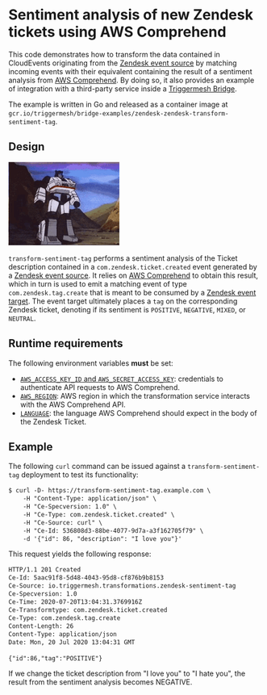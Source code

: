 # Sentiment analysis of new Zendesk tickets using AWS Comprehend

This code demonstrates how to transform the data contained in CloudEvents originating from the [Zendesk event
source][zdsource-docs] by matching incoming events with their equivalent containing the result of a sentiment analysis
from [AWS Comprehend][aws-comprehend]. By doing so, it also provides an example of integration with a third-party
service inside a [Triggermesh Bridge][tmdocs-bridge].

The example is written in Go and released as a container image at
`gcr.io/triggermesh/bridge-examples/zendesk-zendesk-transform-sentiment-tag`.

## Design

![Transformation](../assets/transformation.gif)

`transform-sentiment-tag` performs a sentiment analysis of the Ticket description contained in a
`com.zendesk.ticket.created` event generated by a [Zendesk event source][zdsource-docs]. It relies on [AWS
Comprehend][aws-comprehend] to obtain this result, which in turn is used to emit a matching event of type
`com.zendesk.tag.create` that is meant to be consumed by a [Zendesk event target][zdtarget-docs]. The event target
ultimately places a `tag` on the corresponding Zendesk ticket, denoting if its sentiment is `POSITIVE`, `NEGATIVE`,
`MIXED`, or `NEUTRAL`.

## Runtime requirements

The following environment variables **must** be set:

* [`AWS_ACCESS_KEY_ID` and `AWS_SECRET_ACCESS_KEY`][aws-creds]: credentials to authenticate API requests to AWS
  Comprehend.
* [`AWS_REGION`][aws-region]: AWS region in which the transformation service interacts with the AWS Comprehend API.
* [`LANGUAGE`][comprehend-lang]: the language AWS Comprehend should expect in the body of the Zendesk Ticket.

## Example

The following `curl` command can be issued against a `transform-sentiment-tag` deployment to test its functionality:

```console
$ curl -D- https://transform-sentiment-tag.example.com \
    -H "Content-Type: application/json" \ 
    -H "Ce-Specversion: 1.0" \
    -H "Ce-Type: com.zendesk.ticket.created" \
    -H "Ce-Source: curl" \
    -H "Ce-Id: 536808d3-88be-4077-9d7a-a3f162705f79" \
    -d '{"id": 86, "description": "I love you"}'
```

This request yields the following response:

```http
HTTP/1.1 201 Created
Ce-Id: 5aac91f8-5d48-4043-95d8-cf876b9b8153
Ce-Source: io.triggermesh.transformations.zendesk-sentiment-tag
Ce-Specversion: 1.0
Ce-Time: 2020-07-20T13:04:31.3769916Z
Ce-Transformtype: com.zendesk.ticket.created
Ce-Type: com.zendesk.tag.create
Content-Length: 26
Content-Type: application/json
Date: Mon, 20 Jul 2020 13:04:31 GMT

{"id":86,"tag":"POSITIVE"}
```

If we change the ticket description from "I love you" to "I hate you", the result from the sentiment analysis becomes
NEGATIVE.

[aws-comprehend]: https://aws.amazon.com/comprehend/
[aws-creds]: https://docs.aws.amazon.com/general/latest/gr/aws-sec-cred-types.html#access-keys-and-secret-access-keys
[aws-region]: https://aws.amazon.com/about-aws/global-infrastructure/regional-product-services/
[comprehend-lang]: https://docs.aws.amazon.com/comprehend/latest/dg/supported-languages.html

[tmdocs-bridge]: https://docs.triggermesh.io/guides/bridge/
[zdsource-docs]: https://docs.triggermesh.io/sources/zendesk/
[zdtarget-docs]: https://docs.triggermesh.io/targets/zendesk/
